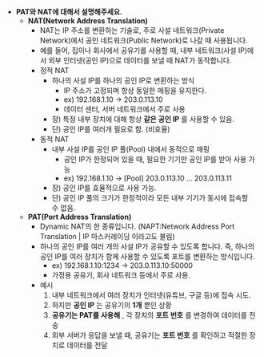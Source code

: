 - **PAT와 NAT에 대해서 설명해주세요.**
  - **NAT(Network Address Translation)**
    - NAT는 IP 주소를 변환하는 기술로, 주로 사설 네트워크(Private Network)에서 공인 네트워크(Public Network)로 나갈 때 사용됩니다. 
    - 예를 들어, 집이나 회사에서 공유기를 사용할 때, 내부 네트워크(사설 IP)에서 외부 인터넷(공인 IP)으로 데이터를 보낼 때 NAT가 동작합니다.
    - 정적 NAT
      - 하나의 사설 IP를 하나의 공인 IP로 변환하는 방식
        - IP 주소가 고정되며 항상 동일한 매핑을 유지한다. 
        - ex) 192.168.1.10 → 203.0.113.10
        - 데이터 센터, 서버 네트워크에서 주로 사용 
      - 장) 특정 내부 장치에 대해 항상 **같은 공인 IP** 를 사용할 수 있음.
      - 단) 공인 IP를 여러개 필요로 함. (비효율)
    - 동적 NAT
      - 내부 사설 IP를 공인 IP 풀(Pool) 내에서 동적으로 매핑 
        - 공인 IP가 한정되어 있을 때, 필요한 기기만 공인 IP를 받아 사용 가능
        - ex) 192.168.1.10 → [Pool] 203.0.113.10 ... 203.0.113.11 
      - 장) 공인 IP를 효율적으로 사용 가능.
      - 단) 공인 IP 풀의 크기가 한정적이라 모든 내부 기기가 동시에 접속할 수 없음.
  - **PAT(Port Address Translation)**
    - Dynamic NAT의 한 종류입니다. (NAPT:Network Address Port Translation | IP 마스커레이딩 이라고도 불림)
    - 하나의 공인 IP를 여러 개의 사설 IP가 공유할 수 있도록 합니다. 즉, 하나의 공인 IP를 여러 장치가 함께 사용할 수 있도록 포트를 변환하는 방식입니다.
      - ex) 192.168.1.10:1234 → 203.0.113.10:50000
      - 가정용 공유기, 회사 네트워크 등에서 주로 사용. 
    - 예시 
      1. 내부 네트워크에서 여러 장치가 인터넷(유튜브, 구글 등)에 접속 시도.
      2. 하지만 **공인 IP** 는 공유기의 **1개** 뿐인 상황 
      3. **공유기는 PAT를 사용해** , 각 장치의 **포트 번호** 를 변경하여 데이터를 전송
      4. 외부 서버가 응답을 보낼 때, 공유기는 **포트 번호** 를 확인하고 적절한 장치로 데이터를 전달
